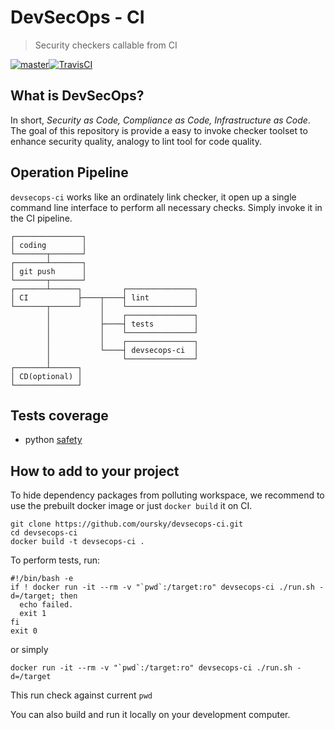 # DevSecOps - CI
> Security checkers callable from CI

[![master](https://img.shields.io/badge/travis-master-blue.svg)][travis-url][![TravisCI][travis-image]][travis-url]

## What is DevSecOps?
In short, _Security as Code, Compliance as Code, Infrastructure as Code_. The goal of this repository is provide a easy to invoke checker toolset to enhance security quality, analogy to lint tool for code quality.

## Operation Pipeline
`devsecops-ci` works like an ordinately link checker, it open up a single command line interface to perform all necessary checks. Simply invoke it in the CI pipeline.
```
┌───────────────┐
│ coding        │
└───────┬───────┘
┌───────┴───────┐
│ git push      │
└───────┬───────┘
┌───────┴──────┐         ┌───────────────┐
│ CI           ├────┬────┤ lint          │
└───────┬──────┘    │    └───────────────┘
        │           │    ┌───────────────┐
        │           ├────┤ tests         │
        │           │    └───────────────┘
        │           │    ┌───────────────┐
        │           └────┤ devsecops-ci  │
        │                └───────────────┘
┌───────┴──────┐
│ CD(optional) │
└──────────────┘
```

## Tests coverage
- python [safety](https://github.com/pyupio/safety)


## How to add to your project
To hide dependency packages from polluting workspace, we recommend to use the prebuilt docker image or just `docker build` it on CI.
```
git clone https://github.com/oursky/devsecops-ci.git
cd devsecops-ci
docker build -t devsecops-ci .
```
To perform tests, run:
```
#!/bin/bash -e
if ! docker run -it --rm -v "`pwd`:/target:ro" devsecops-ci ./run.sh -d=/target; then
  echo failed.
  exit 1
fi
exit 0
```
or simply
```
docker run -it --rm -v "`pwd`:/target:ro" devsecops-ci ./run.sh -d=/target
```

This run check against current `pwd`

You can also build and run it locally on your development computer.


<!-- Markdown link & img dfn's -->
[travis-url]: https://travis-ci.org/oursky/devsecops-ci
[travis-image]: https://travis-ci.org/oursky/devsecops-ci.svg?branch=master
